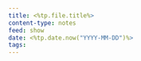 ```yaml
---
title: <%tp.file.title%>
content-type: notes
feed: show
date: <%tp.date.now("YYYY-MM-DD")%>
tags: 
---
```

